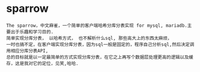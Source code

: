 # sparrow
    The sparrow，中文麻雀，一个简单的客户端哈希分库分表实现 for mysql, mariadb.主要出于乐趣和学习目的.
    简单实现分库分表， 以哈希方式， 也不解析什么sql, 那些高大上的东西太麻烦，                                                 一时也搞不定，在客户端实现分库分表，因为sql一般是固定的，程序自己分析sql,然后决定调用相应分库分表API,
    总的目标就是以一定最简单的方式实现分库分表，在它之上再写个数据层处理更高的逻辑以及缓存，这是我对它的定位，见笑,哈哈.
    
